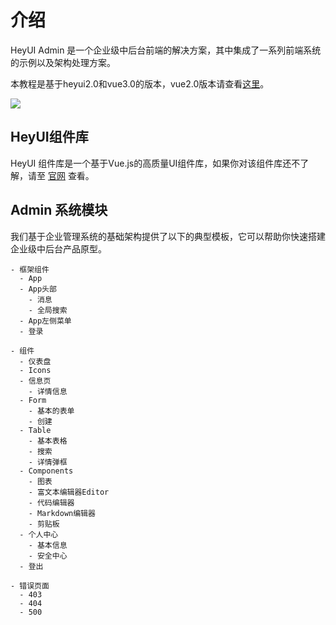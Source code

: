 # 介绍

HeyUI Admin 是一个企业级中后台前端的解决方案，其中集成了一系列前端系统的示例以及架构处理方案。  

本教程是基于heyui2.0和vue3.0的版本，vue2.0版本请查看[这里](https://heyui.github.io/heyui-admin-docs/)。

<img src="https://user-images.githubusercontent.com/8186664/51449312-6cc17c00-1d66-11e9-9ec2-33e0ed703af9.png" style="max-width: 700px;"/>

## HeyUI组件库

HeyUI 组件库是一个基于Vue.js的高质量UI组件库，如果你对该组件库还不了解，请至 [官网](https://www.heyui.top/) 查看。

## Admin 系统模块

我们基于企业管理系统的基础架构提供了以下的典型模板，它可以帮助你快速搭建企业级中后台产品原型。

```
- 框架组件
  - App
  - App头部
    - 消息
    - 全局搜索
  - App左侧菜单
  - 登录

- 组件
  - 仪表盘
  - Icons
  - 信息页
    - 详情信息
  - Form
    - 基本的表单
    - 创建
  - Table
    - 基本表格
    - 搜索
    - 详情弹框
  - Components
    - 图表
    - 富文本编辑器Editor
    - 代码编辑器
    - Markdown编辑器
    - 剪贴板
  - 个人中心
    - 基本信息
    - 安全中心
  - 登出

- 错误页面
  - 403
  - 404
  - 500
```